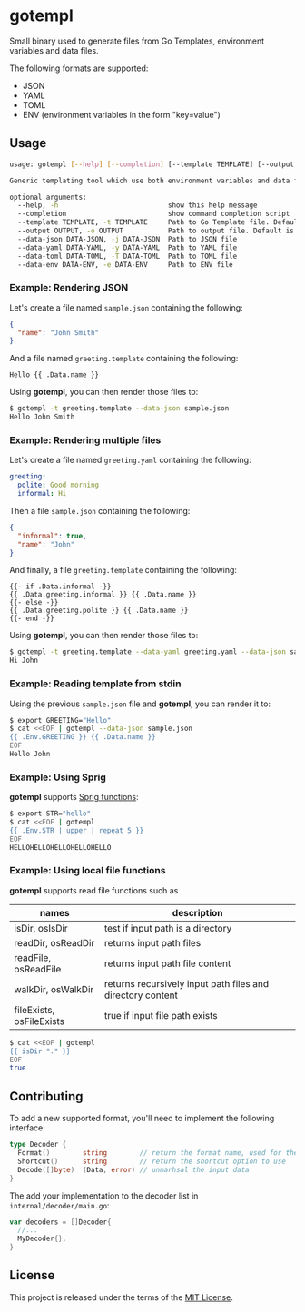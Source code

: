 # gotempl

Small binary used to generate files from Go Templates, environment variables
and data files.

The following formats are supported:

- JSON
- YAML
- TOML
- ENV (environment variables in the form "key=value")

## Usage

```bash
usage: gotempl [--help] [--completion] [--template TEMPLATE] [--output OUTPUT] [--data-json DATA-JSON [DATA-JSON ...]] [--data-yaml DATA-YAML [DATA-YAML ...]] [--data-toml DATA-TOML [DATA-TOML ...]] [--data-env DATA-ENV [DATA-ENV ...]]

Generic templating tool which use both environment variables and data files as template data

optional arguments:
  --help, -h                           show this help message
  --completion                         show command completion script
  --template TEMPLATE, -t TEMPLATE     Path to Go Template file. Default is stdin.
  --output OUTPUT, -o OUTPUT           Path to output file. Default is stdout
  --data-json DATA-JSON, -j DATA-JSON  Path to JSON file
  --data-yaml DATA-YAML, -y DATA-YAML  Path to YAML file
  --data-toml DATA-TOML, -T DATA-TOML  Path to TOML file
  --data-env DATA-ENV, -e DATA-ENV     Path to ENV file
```

### Example: Rendering JSON

Let's create a file named `sample.json` containing the following:

```json
{
  "name": "John Smith"
}
```

And a file named `greeting.template` containing the following:

```tmpl
Hello {{ .Data.name }}
```

Using **gotempl**, you can then render those files to:

```bash
$ gotempl -t greeting.template --data-json sample.json
Hello John Smith
```

### Example: Rendering multiple files

Let's create a file named `greeting.yaml` containing the following:

```yaml
greeting:
  polite: Good morning
  informal: Hi
```

Then a file `sample.json` containing the following:

```json
{
  "informal": true,
  "name": "John"
}
```

And finally, a file `greeting.template` containing the following:

```tmpl
{{- if .Data.informal -}}
{{ .Data.greeting.informal }} {{ .Data.name }}
{{- else -}}
{{ .Data.greeting.polite }} {{ .Data.name }}
{{- end -}}
```

Using **gotempl**, you can then render those files to:

```bash
$ gotempl -t greeting.template --data-yaml greeting.yaml --data-json sample.json
Hi John
```

### Example: Reading template from stdin

Using the previous `sample.json` file and **gotempl**, you can render it to:

```bash
$ export GREETING="Hello"
$ cat <<EOF | gotempl --data-json sample.json
{{ .Env.GREETING }} {{ .Data.name }}
EOF
Hello John
```

### Example: Using Sprig

**gotempl** supports [Sprig functions](http://masterminds.github.io/sprig/):

```bash
$ export STR="hello"
$ cat <<EOF | gotempl
{{ .Env.STR | upper | repeat 5 }}
EOF
HELLOHELLOHELLOHELLOHELLO
```

### Example: Using local file functions

**gotempl** supports read file functions such as

| names | description |
|-|-|
| isDir, osIsDir | test if input path is a directory |
| readDir, osReadDir | returns input path files |
| readFile, osReadFile | returns input path file content |
| walkDir, osWalkDir | returns recursively input path files and directory content |
| fileExists, osFileExists | true if input file path exists |

```bash
$ cat <<EOF | gotempl
{{ isDir "." }}
EOF
true
```

## Contributing

To add a new supported format, you'll need to implement the following interface:

```go
type Decoder {
  Format()        string        // return the format name, used for the --data-*** option
  Shortcut()      string        // return the shortcut option to use
  Decode([]byte)  (Data, error) // unmarhsal the input data
}
```

The add your implementation to the decoder list in `internal/decoder/main.go`:

```go
var decoders = []Decoder{
  //...
  MyDecoder{},
}
```

## License

This project is released under the terms of the [MIT License](./LICENSE.txt).
